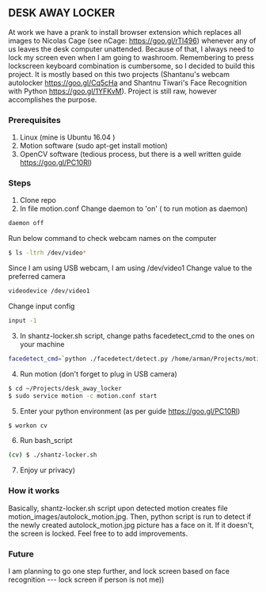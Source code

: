 ## DESK AWAY LOCKER

At work we have a prank to install browser extension which replaces all images to Nicolas Cage (see nCage: https://goo.gl/rTl496) whenever any of us leaves the desk computer unattended. Because of that, I always need to lock my screen even when I am going to washroom. Remembering to press lockscreen keyboard combination is cumbersome, so I decided to build this project. It is mostly based on this two projects (Shantanu's webcam autolocker https://goo.gl/Cq5cHa and Shantnu Tiwari's Face Recognition with Python https://goo.gl/1YFKvM). 
Project is still raw, however accomplishes the purpose.

### Prerequisites
1. Linux (mine is Ubuntu 16.04 )
2. Motion software (sudo apt-get install motion)
3. OpenCV software (tedious process, but there is a well written guide https://goo.gl/PC10Rl)

### Steps
1. Clone repo
2. In file motion.conf
Change daemon to 'on' ( to run motion as daemon)
```sh
daemon off
```
Run below command to check webcam names on the computer
```sh
$ ls -ltrh /dev/video*
```
Since I am using USB webcam, I am using  /dev/video1
Change value to the preferred camera
```sh
videodevice /dev/video1
```
Change input config
```sh
input -1
```

3. In shantz-locker.sh script, change paths facedetect_cmd to the ones on your machine
```sh
facedetect_cmd=`python ./facedetect/detect.py /home/arman/Projects/motion_images/autolock_motion.jpg ./facedetect haarcascade_frontalface_default.xml`
```

4. Run motion (don't forget to plug in USB camera)
```sh
$ cd ~/Projects/desk_away_locker
$ sudo service motion -c motion.conf start
```
5. Enter your python environment (as per guide https://goo.gl/PC10Rl)
```sh
$ workon cv
```
6. Run bash_script 
```sh
(cv) $ ./shantz-locker.sh
```
7. Enjoy ur privacy)


### How it works
Basically, shantz-locker.sh script upon detected motion creates file motion_images/autolock_motion.jpg. Then, python script is run to detect if the newly created autolock_motion.jpg picture has a face on it. If it doesn't, the screen is locked. 
Feel free to to add improvements.


### Future
I am planning to go one step further, and lock screen based on face recognition --- lock screen if person is not me))